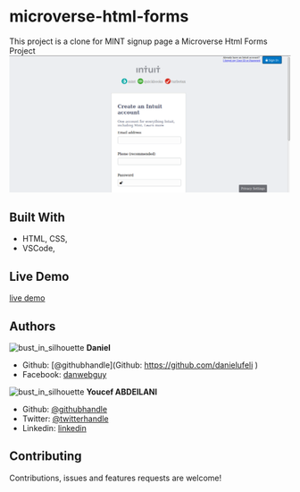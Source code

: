 # microverse-html-forms
This project is a clone for MINT signup page a Microverse Html Forms Project
![screenshot](assets/img/Screenshot_2020-07-10_21-50-06.png)
## Built With
-   HTML, CSS,
-   VSCode,

## Live Demo
[live demo](https://silly-meitner-07fbcd.netlify.app/)
## Authors

![bust_in_silhouette](https://github.githubassets.com/images/icons/emoji/unicode/1f464.png) **Daniel**

-   Github: [@githubhandle](Github: https://github.com/danielufeli )
-   Facebook: [danwebguy](facebook.com/danwebguy )


![bust_in_silhouette](https://github.githubassets.com/images/icons/emoji/unicode/1f464.png) **Youcef ABDElLANI**

-   Github: [@githubhandle](https://github.com/ABDELLANI-Youcef)
-   Twitter: [@twitterhandle](@YoucefAbdellani)
-   Linkedin: [linkedin](https://linkedin.com/youcef-abdellani-b79361124)

## Contributing
Contributions, issues and features requests are welcome!   
